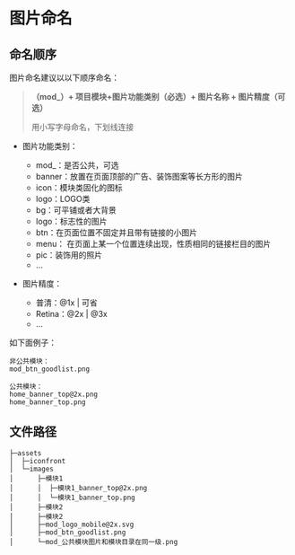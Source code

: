 # 图片命名

## 命名顺序

图片命名建议以以下顺序命名：

> **（mod_）+ 项目模块+图片功能类别（必选）+ 图片名称 + 图片精度（可选）**
>
> 用小写字母命名，下划线连接

- 图片功能类别：
  - mod_：是否公共，可选
  -  banner：放置在页面顶部的广告、装饰图案等长方形的图片
  - icon：模块类固化的图标
  - logo：LOGO类
  - bg：可平铺或者大背景
  - logo：标志性的图片
  - btn：在页面位置不固定并且带有链接的小图片
  - menu： 在页面上某一个位置连续出现，性质相同的链接栏目的图片
  - pic：装饰用的照片
  - …
  
- 图片精度：
  - 普清：@1x | 可省
  - Retina：@2x | @3x
  - …

如下面例子：

```
非公共模块：
mod_btn_goodlist.png 

公共模块：
home_banner_top@2x.png
home_banner_top.png
```

## 文件路径

```
├─assets
│  ├─iconfront
│  └─images
│      ├─模块1
│      │  ├─模块1_banner_top@2x.png
│      │  └─模块1_banner_top.png
│      ├─模块2
│      ├─模块2
│      ├─mod_logo_mobile@2x.svg
│      ├─mod_btn_goodlist.png
│      └─mod_公共模块图片和模块目录在同一级.png
```